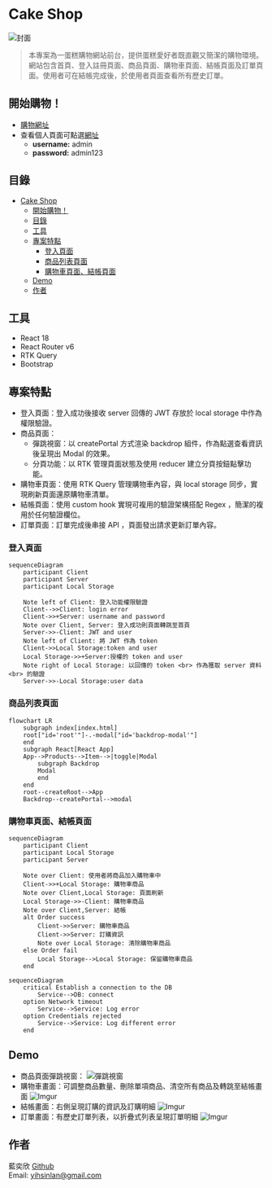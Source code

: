 # Cake Shop
![封面](https://imgur.com/5Gtx5GV.png)
 > 本專案為一蛋糕購物網站前台，提供蛋糕愛好者既直觀又簡潔的購物環境。網站包含首頁、登入註冊頁面、商品頁面、購物車頁面、結帳頁面及訂單頁面。使用者可在結帳完成後，於使用者頁面查看所有歷史訂單。

## 開始購物！
- [購物網址](http://52.192.103.131/)
- 查看個人頁面可點選[網址](http://52.192.103.131/#/login)
  - **username:** admin
  - **password:** admin123
  
## 目錄
- [Cake Shop](#cake-shop)
  - [開始購物！](#開始購物)
  - [目錄](#目錄)
  - [工具](#工具)
  - [專案特點](#專案特點)
    - [登入頁面](#登入頁面)
    - [商品列表頁面](#商品列表頁面)
    - [購物車頁面、結帳頁面](#購物車頁面結帳頁面)
  - [Demo](#demo)
  - [作者](#作者)

## 工具
- React 18
- React Router v6 
- RTK Query
- Bootstrap
  
## 專案特點
- 登入頁面：登入成功後接收 server 回傳的 JWT 存放於 local storage 中作為權限驗證。
- 商品頁面：
  - 彈跳視窗：以 createPortal 方式渲染 backdrop 組件，作為點選查看資訊後呈現出 Modal 的效果。
  - 分頁功能：以 RTK 管理頁面狀態及使用 reducer 建立分頁按鈕點擊功能。
- 購物車頁面：使用 RTK Query 管理購物車內容，與 local storage 同步，實現刷新頁面還原購物車清單。
- 結帳頁面：使用  custom hook 實現可複用的驗證架構搭配 Regex ，簡潔的複用於任何驗證欄位。
- 訂單頁面：訂單完成後串接 API ，頁面發出請求更新訂單內容。 

### 登入頁面
```mermaid
sequenceDiagram
    participant Client
    participant Server
    participant Local Storage

    Note left of Client: 登入功能權限驗證
    Client-->>Client: login error
    Client->>+Server: username and password
    Note over Client, Server: 登入成功則頁面轉跳至首頁
    Server->>-Client: JWT and user
    Note left of Client: 將 JWT 作為 token
    Client->>Local Storage:token and user
    Local Storage->>+Server:授權的 token and user
    Note right of Local Storage: 以回傳的 token <br> 作為獲取 server 資料 <br> 的驗證
    Server->>-Local Storage:user data
```

### 商品列表頁面
```mermaid
flowchart LR
    subgraph index[index.html]
    root["id='root'"]-.-modal["id='backdrop-modal'"]
    end    
    subgraph React[React App]
    App-->Products-->Item-->|toggle|Modal 
        subgraph Backdrop
        Modal
        end
    end
    root--createRoot-->App
    Backdrop--createPortal-->modal
```

### 購物車頁面、結帳頁面
```mermaid
sequenceDiagram
    participant Client
    participant Local Storage
    participant Server

    Note over Client: 使用者將商品加入購物車中
    Client->>+Local Storage: 購物車商品
    Note over Client,Local Storage: 頁面刷新
    Local Storage->>-Client: 購物車商品
    Note over Client,Server: 結帳
    alt Order success
        Client->>Server: 購物車商品
        Client->>Server: 訂購資訊
        Note over Local Storage: 清除購物車商品
    else Order fail
        Local Storage-->Local Storage: 保留購物車商品
    end
```
```mermaid
sequenceDiagram
    critical Establish a connection to the DB
        Service-->DB: connect
    option Network timeout
        Service-->Service: Log error
    option Credentials rejected
        Service-->Service: Log different error
    end
```

## Demo
- 商品頁面彈跳視窗：
![彈跳視窗](https://imgur.com/BDXpnPk.png)
- 購物車畫面：可調整商品數量、刪除單項商品、清空所有商品及轉跳至結帳畫面
![Imgur](https://imgur.com/URES914.png)
- 結帳畫面：右側呈現訂購的資訊及訂購明細
![Imgur](https://imgur.com/DmW6GSY.png)
- 訂單畫面：有歷史訂單列表，以折疊式列表呈現訂單明細
![Imgur](https://imgur.com/IUFjWFK.png)

## 作者
藍奕欣
[Github](https://github.com/ysl0628)<br>
Email: yihsinlan@gmail.com